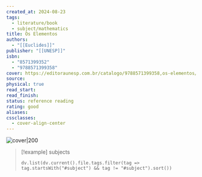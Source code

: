```yaml
---
created_at: 2024-08-23
tags:
  - literature/book
  - subject/mathematics
title: Os Elementos
authors:
  - "[[Euclides]]"
publisher: "[[UNESP]]"
isbn:
  - "8571399352"
  - "9788571399358"
cover: https://editoraunesp.com.br/catalogo/9788571399358,os-elementos/capa
source: 
physical: true
read_start: 
read_finish: 
status: reference reading
rating: good
aliases: 
cssclasses:
  - cover-align-center
---
```


![cover|200](https://editoraunesp.com.br/catalogo/9788571399358,os-elementos/capa)

> [!example] subjects
> ```dataviewjs
> dv.list(dv.current().file.tags.filter(tag => tag.startsWith("#subject") && tag != "#subject").sort())
> ```
 